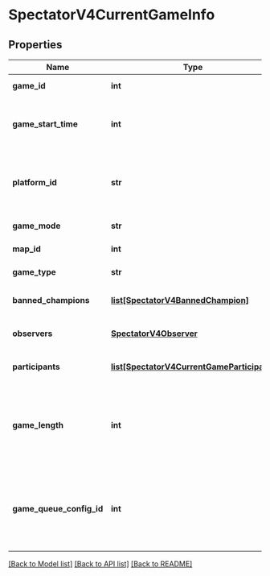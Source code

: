 # SpectatorV4CurrentGameInfo

## Properties
Name | Type | Description | Notes
------------ | ------------- | ------------- | -------------
**game_id** | **int** | The ID of the game | [optional] 
**game_start_time** | **int** | The game start time represented in epoch milliseconds | [optional] 
**platform_id** | **str** | The ID of the platform on which the game is being played | [optional] 
**game_mode** | **str** | The game mode | [optional] 
**map_id** | **int** | The ID of the map | [optional] 
**game_type** | **str** | The game type | [optional] 
**banned_champions** | [**list[SpectatorV4BannedChampion]**](SpectatorV4BannedChampion.md) | Banned champion information | [optional] 
**observers** | [**SpectatorV4Observer**](SpectatorV4Observer.md) | The observer information | [optional] 
**participants** | [**list[SpectatorV4CurrentGameParticipant]**](SpectatorV4CurrentGameParticipant.md) | The participant information | [optional] 
**game_length** | **int** | The amount of time in seconds that has passed since the game started | [optional] 
**game_queue_config_id** | **int** | The queue type (queue types are documented on the Game Constants page) | [optional] 

[[Back to Model list]](../README.md#documentation-for-models) [[Back to API list]](../README.md#documentation-for-api-endpoints) [[Back to README]](../README.md)


